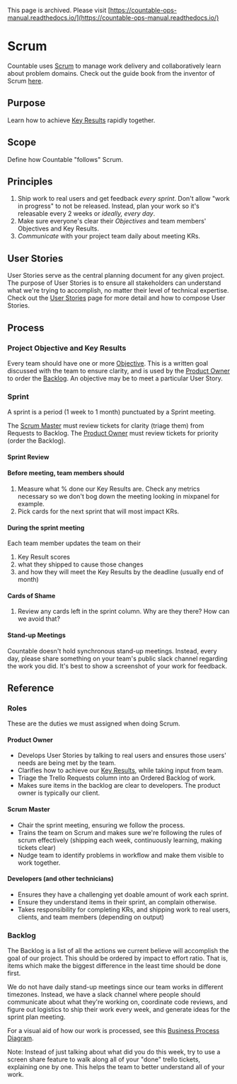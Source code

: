 This page is archived. Please visit [https://countable-ops-manual.readthedocs.io/](https://countable-ops-manual.readthedocs.io/)
# Scrum

Countable uses [Scrum](https://en.wikipedia.org/wiki/Scrum_(software_development)) to manage work delivery and collaboratively learn about problem domains. Check out the guide book from the inventor of Scrum [here](https://www.scrumguides.org/scrum-guide.html).

## Purpose

Learn how to achieve [Key Results](https://github.com/countable-web/open-source-corporation/blob/master/OKRS.md) rapidly together.

## Scope

Define how Countable "follows" Scrum.

## Principles

1. Ship work to real users and get feedback _every sprint_. Don't allow "work in progress" to not be released. Instead, plan your work so it's releasable every 2 weeks or _ideally, every day_.
2. Make sure everyone's clear their _Objectives_ and team members' Objectives and Key Results.
3. _Communicate_ with your project team daily about meeting KRs.

## User Stories

User Stories serve as the central planning document for any given project. The purpose of User Stories is to ensure all stakeholders can understand what we're trying to accomplish, no matter their level of technical expertise. Check out the [User Stories](https://github.com/countable-web/open-source-corporation/blob/master/peopleops/getting_started/USER_STORIES.md) page for more detail and how to compose User Stories.

## Process

### Project Objective and Key Results

Every team should have one or more [Objective](https://github.com/countable-web/open-source-corporation/blob/master/OKRS.md). This is a written goal discussed with the team to ensure clarity, and is used by the [Product Owner](#product-owner) to order the [Backlog](#backlog). An objective may be to meet a particular User Story.

### Sprint

A sprint is a period (1 week to 1 month) punctuated by a Sprint meeting.

The [Scrum Master](#scrum-master) must review tickets for clarity (triage them) from Requests to Backlog.
The [Product Owner](#product-owner) must review tickets for priority (order the Backlog).

#### Sprint Review

#### Before meeting, team members should
1. Measure what % done our Key Results are. Check any metrics necessary so we don't bog down the meeting looking in mixpanel for example.
1. Pick cards for the next sprint that will most impact KRs.

#### During the sprint meeting
Each team member updates the team on their
1. Key Result scores
1. what they shipped to cause those changes
1. and how they will meet the Key Results by the deadline (usually end of month)

#### Cards of Shame
1. Review any cards left in the sprint column. Why are they there? How can we avoid that?

#### Stand-up Meetings
Countable doesn't hold synchronous stand-up meetings. Instead, every day, please share something on your team's public slack channel regarding the work you did. It's best to show a screenshot of your work for feedback.

## Reference

### Roles
These are the duties we must assigned when doing Scrum.

#### Product Owner
  * Develops User Stories by talking to real users and ensures those users' needs are being met by the team.
  * Clarifies how to achieve our [Key Results](https://github.com/countable-web/open-source-corporation/blob/master/OKRS.md), while taking input from team.
  * Triage the Trello Requests column into an Ordered Backlog of work.
  * Makes sure items in the backlog are clear to developers. The product owner is typically our client.

#### Scrum Master
  * Chair the sprint meeting, ensuring we follow the process.
  * Trains the team on Scrum and makes sure we're following the rules of scrum effectively (shipping each week, continuously learning, making tickets clear)
  * Nudge team to identify problems in workflow and make them visible to work together.

#### Developers (and other technicians)
  * Ensures they have a challenging yet doable amount of work each sprint.
  * Ensure they understand items in their sprint, an complain otherwise.
  * Takes responsibility for completing KRs, and shipping work to real users, clients, and team members (depending on output)

### Backlog

The Backlog is a list of all the actions we current believe will accomplish the goal of our project. This should be ordered by impact to effort ratio. That is, items which make the biggest difference in the least time should be done first.
 
We do not have daily stand-up meetings since our team works in different timezones. Instead, we have a slack channel where people should communicate about what they're working on, coordinate code reviews, and figure out logistics to ship their work every week, and generate ideas for the sprint plan meeting.

For a visual aid of how our work is processed, see this [Business Process Diagram](https://drive.google.com/open?id=1VrniT1lRqVu9sJr0ZMK1aQLnFwEuFIQD).

Note: Instead of just talking about what did you do this week, try to use a screen share feature to walk along all of your "done" trello tickets, explaining one by one. This helps the team to better understand all of your work.
